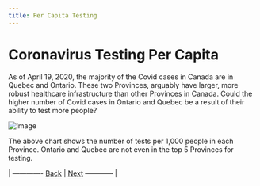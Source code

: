 ```yaml
---
title: Per Capita Testing
---
```


# Coronavirus Testing Per Capita
As of April 19, 2020, the majority of the Covid cases in Canada are in Quebec and Ontario. These two Provinces, arguably have larger, more robust healthcare infrastructure than other Provinces in Canada.  Could the higher number of Covid cases in Ontario and Quebec be a result of their ability to test more people?

![Image](https://acarmichael20.github.io/Canada-Covid-Testing/TestingPerCapita.png)

The above chart shows the number of tests per 1,000 people in each Province.  Ontario and Quebec are not even in the top 5 Provinces for testing.  



<p>| ————-
<a href="https://acarmichael20.github.io/Canada-Covid-Testing/">Back</a> | <a href="https://acarmichael20.github.io/Canada-Covid-Testing/page3.html">Next</a>
———— |</p>

<!-- <a href="README.html">Back</a> <a href="page3.html">Per Capita Testing</a> -->
